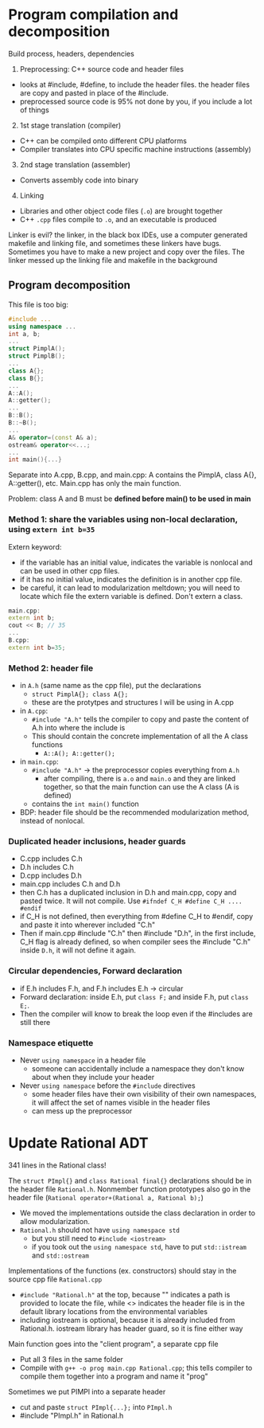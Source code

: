 # Program compilation and decomposition
Build process, headers, dependencies

1. Preprocessing: C++ source code and header files
  - looks at #include, #define, to include the header files. the header files are copy and pasted in place of the #include. 
  - preprocessed source code is 95% not done by you, if you include a lot of things
2. 1st stage translation (compiler)
  - C++ can be compiled onto different CPU platforms
  - Compiler translates into CPU specific machine instructions (assembly)
3. 2nd stage translation (assembler) 
  - Converts assembly code into binary
4. Linking
  - Libraries and other object code files (`.o`) are brought together
  - C++ `.cpp` files compile to `.o`, and an executable is produced

Linker is evil? the linker, in the black box IDEs, use a computer generated 
makefile and linking file, and sometimes these linkers have bugs. 
Sometimes you have to make a new project and copy over the files. The linker messed up the linking file and makefile in the background

## Program decomposition
This file is too big:
```cpp
#include ...
using namespace ...
int a, b;
...
struct PimplA();
struct PimplB();
...
class A{};
class B{};
...
A::A();
A::getter();
...
B::B();
B::~B();
...
A& operator=(const A& a);
ostream& operator<<...;
...
int main(){...}
```
Separate into A.cpp, B.cpp, and main.cpp: A contains the PimplA, class A{}, A::getter(), etc. Main.cpp has only the main function. 

Problem: class A and B must be **defined before main() to be used in main**

### Method 1: share the variables using non-local declaration, using `extern int b=35` 

Extern keyword: 
- if the variable has an initial value, indicates the variable is nonlocal and can be used in other cpp files.
- if it has no initial value, indicates the definition is in another cpp file.
- be careful, it can lead to modularization meltdown; you will need to locate which file the extern variable is defined. Don't extern a class.
```cpp
main.cpp:
extern int b;
cout << B; // 35
...
B.cpp:
extern int b=35;
```
### Method 2: header file
- in `A.h` (same name as the cpp file), put the declarations
  - `struct PimplA{}; class A{};`
  - these are the protytpes and structures I will be using in A.cpp
- in `A.cpp`:
  - `#include "A.h"` tells the compiler to copy and paste the content of A.h into where the include is
  - This should contain the concrete implementation of all the A class functions
    - `A::A(); A::getter();`
- in `main.cpp`:
  - `#include "A.h"` -> the preprocessor copies everything from `A.h`
    - after compiling, there is `a.o` and `main.o` and they are linked together, so that the main function can use the A class (A is defined)
  - contains the `int main()` function
- BDP: header file should be the recommended modularization method, instead of nonlocal. 

### Duplicated header inclusions, header guards
- C.cpp includes C.h
- D.h includes C.h
- D.cpp includes D.h
- main.cpp includes C.h and D.h
- then C.h has a duplicated inclusion in D.h and main.cpp, copy and pasted twice. It will not compile.
Use `#ifndef C_H #define C_H .... #endif`
- if C_H is not defined, then everything from #define C_H to #endif, copy and paste it into wherever included "C.h"
- Then if main.cpp #include "C.h" then #include "D.h", in the first include, C_H flag is already defined, so when compiler sees the #include "C.h" inside `D.h`, it will not define it again. 

### Circular dependencies, Forward declaration
- if E.h includes F.h, and F.h includes E.h  -> circular
- Forward declaration: inside E.h, put `class F;` and inside F.h, put `class E;`. 
- Then the compiler will know to break the loop even if the #includes are still there

### Namespace etiquette
- Never `using namespace` in a header file
  - someone can accidentally include a namespace they don't know about when they include your header
- Never `using namespace` before the `#include` directives
  - some header files have their own visibility of their own namespaces, it will affect the set of names visible in the header files
  - can mess up the preprocessor


# Update Rational ADT
341 lines in the Rational class!

The `struct PImpl{}` and `class Rational final{}` declarations should be in the header file `Rational.h`. Nonmember function prototypes also go in the header file (`Rational operator+(Rational a, Rational b);`)
- We moved the implementations outside the class declaration in order to allow modularization.
- `Rational.h` should not have `using namespace std`
  - but you still need to `#include <iostream>`
  - if you took out the `using namespace std`, have to put `std::istream` and `std::ostream` 
  
Implementations of the functions (ex. constructors) should stay in the source cpp file `Rational.cpp`
- `#include "Rational.h"` at the top, because "" indicates a path is provided to locate the file, while <> indicates the header file is in the default library locations from the environmental variables
- including iostream is optional, because it is already included from Rational.h. iostream library has header guard, so it is fine either way


Main function goes into the "client program", a separate cpp file
- Put all 3 files in the same folder
- Compile with `g++ -o prog main.cpp Rational.cpp`; this tells compiler to compile them together into a program and name it "prog"

Sometimes we put PIMPl into a separate header
- cut and paste `struct PImpl{...};` into `PImpl.h`
- #include "PImpl.h" in Rational.h
